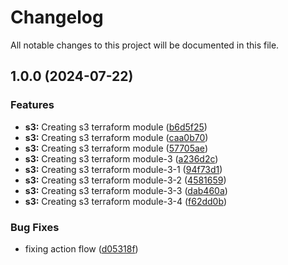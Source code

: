 # Changelog

All notable changes to this project will be documented in this file.

## 1.0.0 (2024-07-22)


### Features

* **s3:** Creating s3 terraform module ([b6d5f25](https://github.com/mahesh2121/tfdevelopmentpipeline/commit/b6d5f25e1ceec9146b3e526043d807a1ed5e34dd))
* **s3:** Creating s3 terraform module ([caa0b70](https://github.com/mahesh2121/tfdevelopmentpipeline/commit/caa0b7051b2818a80a36a1917dc476c0b9e7a293))
* **s3:** Creating s3 terraform module ([57705ae](https://github.com/mahesh2121/tfdevelopmentpipeline/commit/57705aeae41801eda818b598102ffa07a842d108))
* **s3:** Creating s3 terraform module-3 ([a236d2c](https://github.com/mahesh2121/tfdevelopmentpipeline/commit/a236d2cb4fad42115930a8f134ed36048ad4b757))
* **s3:** Creating s3 terraform module-3-1 ([94f73d1](https://github.com/mahesh2121/tfdevelopmentpipeline/commit/94f73d16fd95271a5a7a677fa60eaca0b3cb4f35))
* **s3:** Creating s3 terraform module-3-2 ([4581659](https://github.com/mahesh2121/tfdevelopmentpipeline/commit/4581659a234a2489ae73c5e99819c52e327672b8))
* **s3:** Creating s3 terraform module-3-3 ([dab460a](https://github.com/mahesh2121/tfdevelopmentpipeline/commit/dab460a372666155ec0eed961bc4ad7a840d002d))
* **s3:** Creating s3 terraform module-3-4 ([f62dd0b](https://github.com/mahesh2121/tfdevelopmentpipeline/commit/f62dd0bef2062b10d1ae9007bbbc6d0f7902d72b))


### Bug Fixes

* fixing action flow ([d05318f](https://github.com/mahesh2121/tfdevelopmentpipeline/commit/d05318fc5bc002e8a809a59ee6d980afa7715e44))
